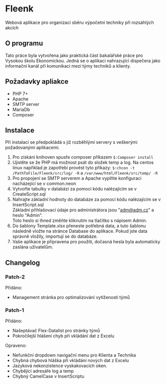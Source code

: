 Fleenk
=============
Webová aplikace pro organizaci sběru výpočetní techniky při rozsáhlých akcích

O programu
-----------
Tato práce byla vytvořena jako praktická část bakalářské práce pro Vysokou školu Ekonomickou. 
Jedná se o aplikaci nahrazující dispečera jako informační kanál při komunikaci mezi týmy techniků a klienty.  

Požadavky apliakce
------------
 - PHP 7+
 - Apache
 - SMTP server
 - MariaDb
 - Composer

Instalace
------------
Při instalaci se předpokládá s již rozběhlými servery s veškerými požadovanými aplikacemi.
 1. Pro získání knihoven spusťe composer příkazem 
 `$:Composer install`
 1. Ujistěte se že PHP má možnost psát do složek temp a log. Na centos linux napřiklad je zapotřebí provést tyto příkazy:
 `$:chcon -t /PathToFile/Fleenk/src/log/ -R` a `/var/www/html/Fleenk/src/temp/ -R`
 1. Pro propojení se SMTP serverem a Apache vyplňte konfiguraci nacházející se v common.neon
 1. Vytvořte tabulky v databázi za pomoci kódu nalézajícím se v CreateScript.sql
 1. Nahrajte základní hodnoty do databáze za pomoci kódu nalézajícím se v InsertScript.sql  
 Základní přihlašovací údaje pro administrátora jsou "adm@adm.cz" a heslo "Admin".  
 Toto heslo si ihned změňte kliknutím na tlačítko s nápisem Admin.
 1. Do šablony Template.xlsx přeneste potřebná data, a tuto šablonu následně vložte na stránce Database do aplikace. 
 Pokud jste data správně vložily, importují se do databáze.
 1. Vaše aplikace je připravena pro použití, dočasná hesla byla automaticky zaslána uživatelům.


Changelog
--------------

### Patch-2

Přidáno:
 - Management stránka pro optimalizování vytíženosti týmů

### Patch-1

Přidáno:
 - Našeptávač Flex-Datalist pro stránky týmů
 - Pokročilejší hlášení chyb při vkládání dat z Excelu

Opraveno:
- Nefunkční dropdown navigační menu pro Klienta a Technika
 - Chybná chybová hláška při vkládání nových dat z Excelu
 - Jazyková nekonzistence vyskakovacích oken.
 - Chybějící adresáře log a temp
 - Chybný CamelCase v InsertScriptu
